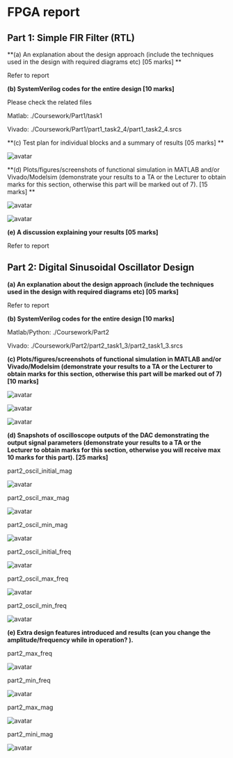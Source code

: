 # FPGA report

## Part 1: Simple FIR Filter (RTL)

**(a) An explanation about the design approach (include the techniques used in the design with required diagrams etc) [05 marks] **

Refer to report

**(b) SystemVerilog codes for the entire design [10 marks]**

Please check the related files

Matlab: ./Coursework/Part1/task1

Vivado: ./Coursework/Part1/part1_task2_4/part1_task2_4.srcs

**(c) Test plan for individual blocks and a summary of results [05 marks] **

![avatar](./results/part1_overview.png)

**(d) Plots/figures/screenshots of functional simulation in MATLAB and/or Vivado/Modelsim (demonstrate your results to a TA or the Lecturer to obtain marks for this section, otherwise this part will be marked out of 7). [15 marks] **

![avatar](./results/part1_response.png)

![avatar](./results/part1_waveform.png)

**(e) A discussion explaining your results [05 marks]**

Refer to report



## Part 2: Digital Sinusoidal Oscillator Design

**(a) An explanation about the design approach (include the techniques used in the design with required diagrams etc) [05 marks]**

Refer to report

**(b) SystemVerilog codes for the entire design [10 marks]**

Matlab/Python: ./Coursework/Part2

Vivado: ./Coursework/Part2/part2_task1_3/part2_task1_3.srcs

**(c) Plots/figures/screenshots of functional simulation in MATLAB and/or Vivado/Modelsim (demonstrate your results to a TA or the Lecturer to obtain marks for this section, otherwise this part will be marked out of 7) [10 marks]**

![avatar](./results/part2_waveform.png)

![avatar](./results/part2_overview.png)


![avatar](./results/part2_orgin_444Hz.png)



**(d) Snapshots of oscilloscope outputs of the DAC demonstrating the output signal parameters (demonstrate your results to a TA or the Lecturer to obtain marks for this section, otherwise you will receive max 10 marks for this part). [25 marks]**

part2_oscil_initial_mag

![avatar](./results/part2_oscil_initial_mag.png)

part2_oscil_max_mag

![avatar](./results/part2_oscil_max_mag.png)

part2_oscil_min_mag

![avatar](./results/part2_oscil_min_mag.png)

part2_oscil_initial_freq

![avatar](./results/part2_oscil_initial_freq.png)

part2_oscil_max_freq

![avatar](./results/part2_oscil_max_freq.png)

part2_oscil_min_freq

![avatar](./results/part2_oscil_min_freq.png)

**(e) Extra design features introduced and results (can you change the amplitude/frequency while in operation? ).**



part2_max_freq

![avatar](./results/part2_max_freq.png)

part2_min_freq

![avatar](./results/part2_min_freq.png)

part2_max_mag

![avatar](./results/part2_max_mag.png)

part2_mini_mag

![avatar](./results/part2_mini_mag.png)